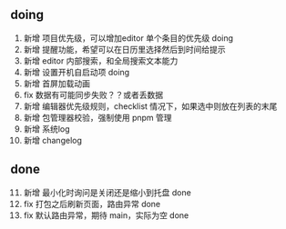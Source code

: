## doing

1. 新增 项目优先级，可以增加editor 单个条目的优先级 doing
2. 新增 提醒功能，希望可以在日历里选择然后到时间给提示
3. 新增 editor 内部搜索，和全局搜索文本能力
4. 新增 设置开机自启动项 doing
5. 新增 首屏加载动画
6. fix 数据有可能同步失败？？或者丢数据
7. 新增 编辑器优先级规则，checklist 情况下，如果选中则放在列表的末尾
8. 新增 包管理器校验，强制使用 pnpm 管理
9. 新增 系统log
10. 新增 changelog

## done

11. 新增 最小化时询问是关闭还是缩小到托盘 done
12. fix 打包之后刷新页面，路由异常 done
13. fix 默认路由异常，期待 main，实际为空 done
